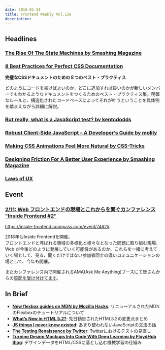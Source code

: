 ```yaml
---
date: 2018-01-24
title: Frontend Weekly Vol.156
description: 
---
```


## Headlines

### [The Rise Of The State Machines by Smashing Magazine](https://www.smashingmagazine.com/2018/01/rise-state-machines/)


### [8 Best Practices for Perfect CSS Documentation](https://webdesign.tutsplus.com/articles/css-documentation-best-practices--cms-30139)

**完璧なCSSドキュメントのための８つのベスト・プラクティス**

どのようにコードを書けばよいのか、どこに追加すれば良いのかが新しいメンバーでもわかるようなドキュメントをつくるためのベスト・プラクティス集。明確なルールと、構造化されたコードベースによってそれが叶うということを具体例を踏まえながら詳細に解説。


### [But really, what is a JavaScript test? by kentcdodds](https://blog.kentcdodds.com/but-really-what-is-a-javascript-test-46fe5f3fad77)


### [Robust Client-Side JavaScript – A Developer’s Guide by molily](https://molily.de/robust-javascript/)

### [Making CSS Animations Feel More Natural by CSS-Tricks](https://css-tricks.com/making-css-animations-feel-natural/)


### [Designing Friction For A Better User Experience by Smashing Magazine](https://www.smashingmagazine.com/2018/01/friction-ux-design-tool/)



### [Laws of UX](https://lawsofux.com/)


## Event

### [2/11: Web フロントエンドの現場とこれからを繋ぐカンファレンス "Inside Frontend #2"](https://inside-frontend.connpass.com/event/74625)

https://inside-frontend.connpass.com/event/74625

2018年もInside Frontendを開催。  
フロントエンドと呼ばれる領域の多様化と様々なとなった問題に取り組む現場、Web が今後どのように発展していく可能性があるのか、これらを一緒に考えていく場として、見る、聞くだけではない参加者同士の濃いコミュニケーションの場として、今年も開催。

またカンファレンス内で開催されるAMA(Ask Me Anything)ブースにて皆さんからの[質問を受け付けてます](https://github.com/insidefrontend/issue2-ama)。

## In Brief

- [**New flexbox guides on MDN by Mozilla Hacks**](https://hacks.mozilla.org/2018/01/new-flexbox-guides-on-mdn/): リニューアルされたMDNのFlexboxのチュートリアルについて
- [**What’s New in HTML 5.2?**](https://bitsofco.de/whats-new-in-html-5-2/): 先日勧告されたHTML5.2の変更点まとめ
- [**JS things I never knew existed**](http://air.ghost.io/js-things-i-never-knew-existed/): あまり使われないJavaScriptの文法の話
- [**The Testing Renaissance by Twitter**](https://blog.twitter.com/engineering/en_us/topics/insights/2017/the-testing-renaissance.html): Twitterにおけるテストの見直し
- [**Turning Design Mockups Into Code With Deep Learning by FloydHub Blog**](https://blog.floydhub.com/turning-design-mockups-into-code-with-deep-learning/): デザインデータをHTML/CSSに落とし込む機械学習の仕組み

